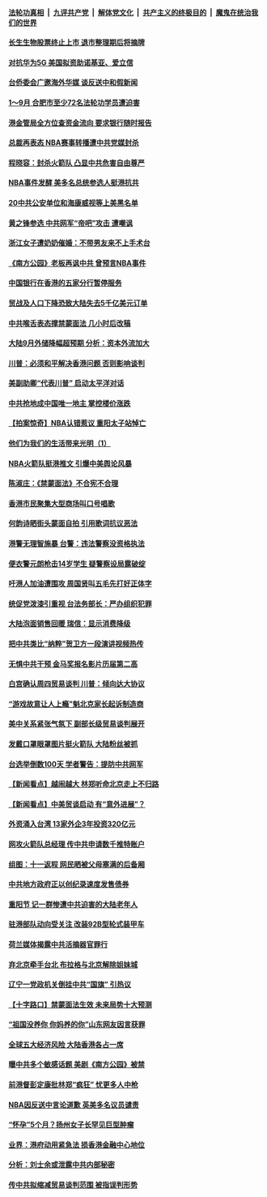 ####  [法轮功真相](../../../../basic/blob/master/README.md?t=10081601) &nbsp;|&nbsp; [九评共产党](../../../../9ping.md/blob/master/README.md?t=10081601) &nbsp;|&nbsp; [解体党文化](../../../../jtdwh.md/blob/master/README.md?t=10081601)  &nbsp;|&nbsp; [共产主义的终极目的](../../../../gczydzjmd.md/blob/master/README.md?t=10081601) &nbsp;|&nbsp; [魔鬼在统治我们的世界](../../../../mgztzwmdsj.md/blob/master/README.md?t=10081601) 

#### [长生生物股票终止上市 退市整理期后将摘牌](../pages/nsc413/n11576175.md?t=10081601) 

#### [对抗华为5G 美国拟资助诺基亚、爱立信](../pages/nsc413/n11576300.md?t=10081601) 


#### [台侨委会广邀海外华媒 谈反送中和假新闻](../pages/nsc413/n11576414.md?t=10081601) 

#### [1～9月 合肥市至少72名法轮功学员遭迫害](../pages/nsc413/n11574309.md?t=10081601) 

#### [港金管局全方位查资金流向 要求银行随时报告](../pages/nsc413/n11575679.md?t=10081601) 

#### [总裁再表态 NBA赛事转播遭中共党媒封杀](../pages/nsc413/n11575720.md?t=10081601) 

#### [程晓容：封杀火箭队 凸显中共危害自由尊严](../pages/nsc413/n11575604.md?t=10081601) 

#### [NBA事件发酵 美多名总统参选人挺港抗共](../pages/nsc413/n11575917.md?t=10081601) 

#### [20中共公安单位和海康威视等上美黑名单](../pages/nsc413/n11574675.md?t=10081601) 

#### [黄之锋参选 中共网军“帝吧”攻击 遭嘲讽](../pages/nsc413/n11575404.md?t=10081601) 

#### [浙江女子遭奶奶催婚：不带男友来不上手术台](../pages/nsc413/n11575835.md?t=10081601) 

#### [《南方公园》老板再讽中共 曾预言NBA事件](../pages/nsc413/n11575756.md?t=10081601) 

#### [中国银行在香港的五家分行暂停服务](../pages/nsc413/n11575422.md?t=10081601) 

#### [贸战及人口下降恐致大陆失去5千亿美元订单](../pages/nsc413/n11575275.md?t=10081601) 

#### [中共喉舌表态撑禁蒙面法 几小时后改稿](../pages/nsc413/n11575068.md?t=10081601) 

#### [大陆9月外储降幅超预期 分析：资本外流加大](../pages/nsc413/n11574849.md?t=10081601) 

#### [川普：必须和平解决香港问题 否则影响谈判](../pages/nsc413/n11574818.md?t=10081601) 

#### [美副助卿“代表川普” 启动太平洋对话](../pages/nsc413/n11573610.md?t=10081601) 

#### [中共抢地成中国唯一地主 掌控楼价涨跌](../pages/nsc413/n11574627.md?t=10081601) 

#### [【拍案惊奇】NBA认错惹议 重阳太子站悼亡](../pages/nsc413/n11574795.md?t=10081601) 

#### [他们为我们的生活带来光明（1）](../pages/nsc413/n11571997.md?t=10081601) 

#### [NBA火箭队挺港推文 引爆中美舆论风暴](../pages/nsc413/n11574146.md?t=10081601) 

#### [陈淑庄：《禁蒙面法》不合宪不合理](../pages/nsc413/n11574788.md?t=10081601) 

#### [香港市民聚集大型商场叫口号唱歌](../pages/nsc413/n11574764.md?t=10081601) 

#### [何韵诗晒街头蒙面自拍 引用歌词抗议恶法](../pages/nsc413/n11574643.md?t=10081601) 

#### [港警无理智施暴 台警：违法警察没资格执法](../pages/nsc413/n11573982.md?t=10081601) 

#### [便衣警元朗枪击14岁学生 疑警察设局露破绽](../pages/nsc413/n11574664.md?t=10081601) 

#### [吁港人加油遭围攻 周国贤叫五毛先打好正体字](../pages/nsc413/n11574274.md?t=10081601) 

#### [统促党泼漆引重视 台法务部长：严办组织犯罪](../pages/nsc413/n11573811.md?t=10081601) 

#### [大陆泡面销售回暖 瑞信：显示消费降级](../pages/nsc413/n11574603.md?t=10081601) 

#### [把中共类比“纳粹”贺卫方一段演讲视频热传](../pages/nsc413/n11574331.md?t=10081601) 

#### [无惧中共干预 金马奖报名影片历届第二高](../pages/nsc413/n11573785.md?t=10081601) 

#### [白宫确认周四贸易谈判 川普：倾向达大协议](../pages/nsc413/n11574301.md?t=10081601) 

#### [“游戏故意让人上瘾”魁北克家长起诉制造商](../pages/nsc413/n11574412.md?t=10081601) 

#### [美中关系紧张气氛下 副部长级贸易谈判展开](../pages/nsc413/n11574469.md?t=10081601) 

#### [发戴口罩眼罩图片挺火箭队 大陆粉丝被抓](../pages/nsc413/n11574395.md?t=10081601) 

#### [台选举倒数100天 学者警告：提防中共网军](../pages/nsc413/n11573825.md?t=10081601) 

#### [【新闻看点】越闹越大 林郑听命北京走上不归路](../pages/nsc413/n11574050.md?t=10081601) 

#### [【新闻看点】中美贸谈启动 有“意外进展”？](../pages/nsc413/n11574294.md?t=10081601) 

#### [外资涌入台湾 13家外企3年投资320亿元](../pages/nsc413/n11573814.md?t=10081601) 

#### [网攻火箭队总经理 传中共申请数千推特账户](../pages/nsc413/n11574452.md?t=10081601) 

#### [组图：十一返程 网民晒被父母塞满的后备厢](../pages/nsc413/n11574408.md?t=10081601) 

#### [中共地方政府正以创纪录速度发售债券](../pages/nsc413/n11574232.md?t=10081601) 

#### [重阳节 记一群惨遭中共迫害的大陆老年人](../pages/nsc413/n11573638.md?t=10081601) 

#### [驻港部队动向受关注 改装92B型轮式装甲车](../pages/nsc413/n11573904.md?t=10081601) 

#### [荷兰媒体揭露中共活摘器官罪行](../pages/nsc413/n11574020.md?t=10081601) 

#### [弃北京牵手台北 布拉格与北京解除姐妹城](../pages/nsc413/n11574023.md?t=10081601) 

#### [辽宁一党政机关倒挂中共“国旗” 引热议](../pages/nsc413/n11574036.md?t=10081601) 

#### [【十字路口】禁蒙面法生效 未来局势十大预测](../pages/nsc413/n11570930.md?t=10081601) 

#### [“祖国没养你 你妈养的你”山东网友因言获罪](../pages/nsc413/n11573942.md?t=10081601) 


#### [全球五大经济风险 大陆香港各占一席](../pages/nsc413/n11573114.md?t=10081601) 

#### [曝中共多个敏感话题 美剧《南方公园》被禁](../pages/nsc413/n11572594.md?t=10081601) 

#### [前港督彭定康批林郑“疯狂” 忧更多人中枪](../pages/nsc413/n11573429.md?t=10081601) 

#### [NBA因反送中言论道歉 英美多名议员谴责](../pages/nsc413/n11573509.md?t=10081601) 

#### [“怀孕”5个月？扬州女子长罕见巨型肿瘤](../pages/nsc413/n11573534.md?t=10081601) 

#### [业界：港府动用紧急法 损香港金融中心地位](../pages/nsc413/n11573085.md?t=10081601) 

#### [分析：刘士余或泄露中共内部秘密](../pages/nsc413/n11573048.md?t=10081601) 

#### [传中共拟缩减贸易谈判范围 被指误判形势](../pages/nsc413/n11572993.md?t=10081601) 

